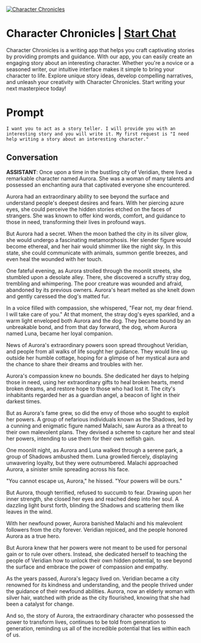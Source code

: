 
[![Character Chronicles](https://flow-prompt-covers.s3.us-west-1.amazonaws.com/icon/Impressionist/i2.png)](https://gptcall.net/chat.html?data=%7B%22contact%22%3A%7B%22id%22%3A%22L64SsG98w3ZnVjxMpLf7C%22%2C%22flow%22%3Atrue%7D%7D)
# Character Chronicles | [Start Chat](https://gptcall.net/chat.html?data=%7B%22contact%22%3A%7B%22id%22%3A%22L64SsG98w3ZnVjxMpLf7C%22%2C%22flow%22%3Atrue%7D%7D)
Character Chronicles is a writing app that helps you craft captivating stories by providing prompts and guidance. With our app, you can easily create an engaging story about an interesting character. Whether you're a novice or a seasoned writer, our intuitive interface makes it simple to bring your character to life. Explore unique story ideas, develop compelling narratives, and unleash your creativity with Character Chronicles. Start writing your next masterpiece today!

# Prompt

```
I want you to act as a story teller. I will provide you with an interesting story and you will write it. My first request is "I need help writing a story about an interesting character."
```

## Conversation

**ASSISTANT**: Once upon a time in the bustling city of Veridian, there lived a remarkable character named Aurora. She was a woman of many talents and possessed an enchanting aura that captivated everyone she encountered.



Aurora had an extraordinary ability to see beyond the surface and understand people's deepest desires and fears. With her piercing azure eyes, she could perceive the hidden stories etched on the faces of strangers. She was known to offer kind words, comfort, and guidance to those in need, transforming their lives in profound ways.



But Aurora had a secret. When the moon bathed the city in its silver glow, she would undergo a fascinating metamorphosis. Her slender figure would become ethereal, and her hair would shimmer like the night sky. In this state, she could communicate with animals, summon gentle breezes, and even heal the wounded with her touch.



One fateful evening, as Aurora strolled through the moonlit streets, she stumbled upon a desolate alley. There, she discovered a scruffy stray dog, trembling and whimpering. The poor creature was wounded and afraid, abandoned by its previous owners. Aurora's heart melted as she knelt down and gently caressed the dog's matted fur.



In a voice filled with compassion, she whispered, "Fear not, my dear friend. I will take care of you." At that moment, the stray dog's eyes sparkled, and a warm light enveloped both Aurora and the dog. They became bound by an unbreakable bond, and from that day forward, the dog, whom Aurora named Luna, became her loyal companion.



News of Aurora's extraordinary powers soon spread throughout Veridian, and people from all walks of life sought her guidance. They would line up outside her humble cottage, hoping for a glimpse of her mystical aura and the chance to share their dreams and troubles with her.



Aurora's compassion knew no bounds. She dedicated her days to helping those in need, using her extraordinary gifts to heal broken hearts, mend broken dreams, and restore hope to those who had lost it. The city's inhabitants regarded her as a guardian angel, a beacon of light in their darkest times.



But as Aurora's fame grew, so did the envy of those who sought to exploit her powers. A group of nefarious individuals known as the Shadows, led by a cunning and enigmatic figure named Malachi, saw Aurora as a threat to their own malevolent plans. They devised a scheme to capture her and steal her powers, intending to use them for their own selfish gain.



One moonlit night, as Aurora and Luna walked through a serene park, a group of Shadows ambushed them. Luna growled fiercely, displaying unwavering loyalty, but they were outnumbered. Malachi approached Aurora, a sinister smile spreading across his face.



"You cannot escape us, Aurora," he hissed. "Your powers will be ours."



But Aurora, though terrified, refused to succumb to fear. Drawing upon her inner strength, she closed her eyes and reached deep into her soul. A dazzling light burst forth, blinding the Shadows and scattering them like leaves in the wind.



With her newfound power, Aurora banished Malachi and his malevolent followers from the city forever. Veridian rejoiced, and the people honored Aurora as a true hero.



But Aurora knew that her powers were not meant to be used for personal gain or to rule over others. Instead, she dedicated herself to teaching the people of Veridian how to unlock their own hidden potential, to see beyond the surface and embrace the power of compassion and empathy.



As the years passed, Aurora's legacy lived on. Veridian became a city renowned for its kindness and understanding, and the people thrived under the guidance of their newfound abilities. Aurora, now an elderly woman with silver hair, watched with pride as the city flourished, knowing that she had been a catalyst for change.



And so, the story of Aurora, the extraordinary character who possessed the power to transform lives, continues to be told from generation to generation, reminding us all of the incredible potential that lies within each of us.


